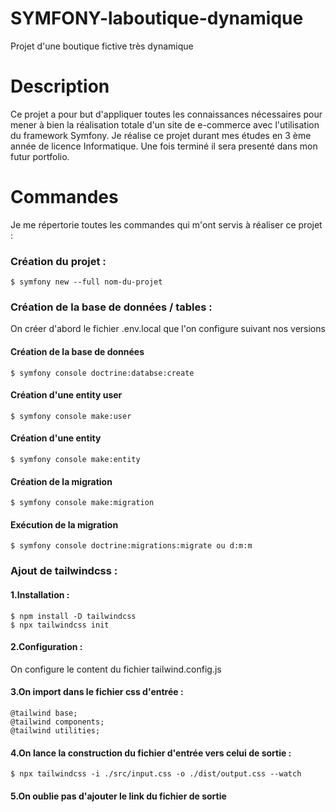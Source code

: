 # SYMFONY-laboutique-dynamique
Projet d'une boutique fictive très dynamique

# Description

Ce projet a pour but d'appliquer toutes les connaissances nécessaires
pour mener à bien la réalisation totale d'un site de e-commerce avec l'utilisation du framework Symfony.
Je réalise ce projet durant mes études en 3 ème année de licence Informatique.
Une fois terminé il sera presenté dans mon futur portfolio.

# Commandes

Je me répertorie toutes les commandes qui m'ont servis à réaliser ce projet :

### Création du projet :
```
$ symfony new --full nom-du-projet
```

### Création de la base de données / tables :

On créer d'abord le fichier .env.local que l'on configure suivant nos versions

#### Création de la base de données
```
$ symfony console doctrine:databse:create
```
#### Création d'une entity user 
```
$ symfony console make:user
```
#### Création d'une entity
```
$ symfony console make:entity
```
#### Création de la migration
```
$ symfony console make:migration
```
#### Exécution de la migration
```
$ symfony console doctrine:migrations:migrate ou d:m:m
```

### Ajout de tailwindcss :

#### 1.Installation :
```
$ npm install -D tailwindcss
$ npx tailwindcss init
```
#### 2.Configuration :
On configure le content du fichier tailwind.config.js
#### 3.On import dans le fichier css d'entrée :
```
@tailwind base;
@tailwind components;
@tailwind utilities;
```
#### 4.On lance la construction du fichier d'entrée vers celui de sortie :
```
$ npx tailwindcss -i ./src/input.css -o ./dist/output.css --watch
```
#### 5.On oublie pas d'ajouter le link du fichier de sortie







